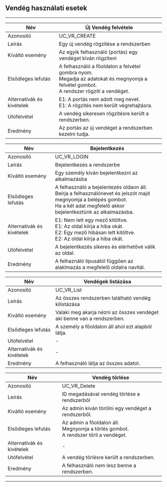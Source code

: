 ## Vendég használati esetek

---

| Név                        | Új Vendég felvétele                                                                                                                           |
|----------------------------|-----------------------------------------------------------------------------------------------------------------------------------------------|
| Azonosító                  | UC_VR_CREATE                                                                                                                                  |
| Leírás                     | Egy új vendég rögzítése a rendszerben                                                                                                         |
| Kiváltó esemény            | Az egyik felhasználó (portás) egy vendéget kíván rögzíteni                                                                                    |
| Elsődleges lefutás         | A felhasználó a főoldalon a felvétel gombra nyom.<br/> Megadja az adatokat és megnyomja a felvétel gombot.<br/>A rendszer rögzítí a vendéget. | 
| Alternatívák és kivételek  | E1: A portás nem adott meg nevet. <br/> E1: A rögzítés nem került végrehajtásra.                                                              | 
| Utófelvétel                | A vendég sikeresen rögzítésre került a rendszerben.                                                                                           | 
| Eredmény                   | Az portás az új vendéget a rendszerben kezelni tudja.                                                                                         | 


| Név                        | Bejelentkezés                                                                                                                                                                          |
|----------------------------|----------------------------------------------------------------------------------------------------------------------------------------------------------------------------------------|
| Azonosító                  | UC_VR_LOGIN                                                                                                                                                                            |
| Leírás                     | Bejelentkezés a rendszerbe                                                                                                                                                             |
| Kiváltó esemény            | Egy személy kíván bejelentkezni az alkalmazásba                                                                                                                                        |
| Elsődleges lefutás         | A felhasználó a bejelentezés oldaon áll.<br/> Beírja a felhasználónevet és jelszót majd megnyomja a belépés gombot.<br/>Ha a két adat megfelelő akkor bejelentkeztünk az alkalmazásba. | 
| Alternatívák és kivételek  | E1: Nem lett egy mező kitöltve. <br/>E1: Az oldal kiírja a hiba okát.<br> E2: Egy mező hibásan lett kitöltve. <br/>E2: Az oldal kiírja a hiba okát.                                    | 
| Utófelvétel                | A bejelentkezés sikeres és elérhetővé válik az oldal.                                                                                                                                  | 
| Eredmény                   | A felhaználó típusától függően az alaklmazás a megfelelő oldalra navítál.                                                                                                              | 


| Név                        | Vendégek listázása                                                      |
|----------------------------|-------------------------------------------------------------------------|
| Azonosító                  | UC_VR_List                                                              |
| Leírás                     | Az összes rendszerben található vendég kilistázása                      |
| Kiváltó esemény            | Valaki meg akarja nézni az összes vendéget aki benne van a rendszerben. |
| Elsődleges lefutás         | A személy a főoldalon áll ahol ezt alapból látja.                       | 
| Utófelvétel                | -                                                                       | 
| Alternatívák és kivételek  | -                                                                       | 
| Eredmény                   | A felhasználó látja az összes adatot.                                   | 


| Név                        | Vendég törlése                                                                             |
|----------------------------|--------------------------------------------------------------------------------------------|
| Azonosító                  | UC_VR_Delete                                                                               |
| Leírás                     | ID megadásával vendég törlése a rendszerből                                                |
| Kiváltó esemény            | Az admin kíván törölni egy vendéget a rendszerből.                                         |
| Elsődleges lefutás         | Az admin a főoldalon áll.<br/> Megnyomja a törlés gombot.<br/>A rendszer törli a vendéget. | 
| Alternatívák és kivételek  | -                                                                                          | 
| Utófelvétel                | A vendég törlésre került a rendszerben.                                                    | 
| Eredmény                   | A felhasználó nem lesz benne a rendszerben.                                                | 

---
